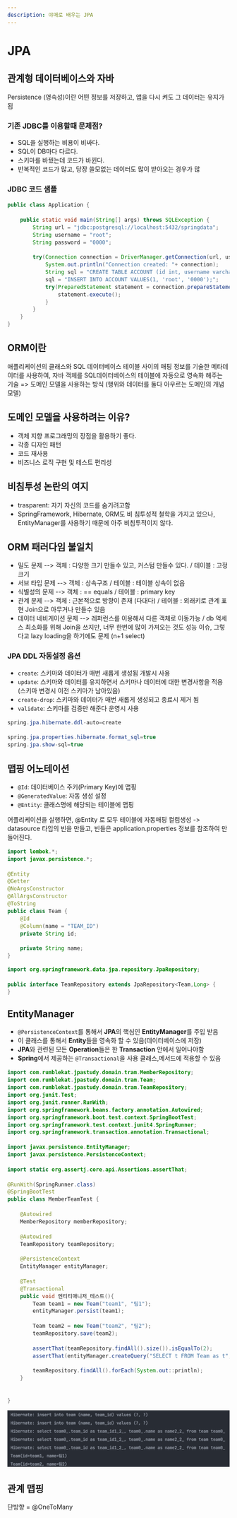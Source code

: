 ```yaml
---
description: 야매로 배우는 JPA
---
```


# JPA

## **관계형 데이터베이스와 자바**

Persistence \(영속성\)이란 어떤 정보를 저장하고, 앱을 다시 켜도 그 데이터는 유지가 됨 

### 기존 JDBC를 이용할때 문제점?

* SQL을 실행하는 비용이 비싸다.
* SQL이 DB마다 다르다.
* 스키마를 바꿨는데 코드가 바뀐다.
* 반복적인 코드가 많고, 당장 쓸모없는 데이터도 많이 받아오는 경우가 많

###  JDBC 코드 샘플

```java
public class Application {

    public static void main(String[] args) throws SQLException {
        String url = "jdbc:postgresql://localhost:5432/springdata";
        String username = "root";
        String password = "0000";

        try(Connection connection = DriverManager.getConnection(url, username, password)){
            System.out.println("Connection created: "+ connection);
            String sql = "CREATE TABLE ACCOUNT (id int, username varchar(255), password varchar(255));";
            sql = "INSERT INTO ACCOUNT VALUES(1, 'root', '0000');";
            try(PreparedStatement statement = connection.prepareStatement(sql)){
                statement.execute();
            }
        }
    }
}

```

## ORM이란

애플리케이션의 클래스와 SQL 데이터베이스 테이블 사이의 매핑 정보를 기술한 메타데이터를 사용하여, 자바 객체를 SQL데이터베이스의 테이블에 자동으로 영속화 해주는 기술 =&gt; 도메인 모델을 사용하는 방식 \(행위와 데이터를 둘다 아우르는 도메인의 개념 모델\)

## 도메인 모델을 사용하려는 이유?

* 객체 지향 프로그래밍의 장점을 활용하기 좋다. 
* 각종 디자인 패턴
* 코드 재사용
* 비즈니스 로직 구현 및 테스트 편리성 

## 비침투성 논란의 여지

* trasparent: 자기 자신의 코드를 숨기려고함
* SpringFramework, Hibernate, ORM도 비 침투성적 철학을 가지고 있으나, EntityManager를 사용하기 때문에 아주 비침투적이지 않다.

## ORM 패러다임 불일치

* 밀도 문제 --&gt;  객체 : 다양한 크기 만들수 있고, 커스텀 만들수 있다. / 테이블 :  고정 크기 
* 서브 타입 문제 --&gt; 객체 : 상속구조 / 테이블 : 테이블 상속이 없음 
* 식별성의 문제 --&gt; 객체 : == equals / 테이블 : primary key
* 관계 문제 --&gt; 객체 : 근본적으로 방향이 존재 \(다대다\) / 테이블 : 외래키로 관계 표현 Join으로 아무거나 만들수 있음
* 데이터 네비게이션 문제 --&gt; 레퍼런스를 이용해서 다른 객체로 이동가능 / db 억세스 최소화를 위해 Join을 쓰지만, 너무 한번에 많이 가져오는 것도 성능 이슈, 그렇다고 lazy loading을 하기에도 문제 \(n+1 select\)

### JPA DDL 자동설정 옵션

* `create`: 스키마와 데이터가 매번 새롭게 생성됨 개발시 사용
* `update`: 스키마와 데이터를 유지하면서 스키마나 데이터에 대한 변경사항을 적용\(스키마 변경시 이전 스키마가 남아있음\)
* `create-drop`: 스키마와 데이터가 매번 새롭게 생성되고 종료시 제거 됨
* `validate`: 스키마를 검증만 해준다 운영시 사용

```java
spring.jpa.hibernate.ddl-auto=create

spring.jpa.properties.hibernate.format_sql=true
spring.jpa.show-sql=true

```

##  맵핑 어노테이션

* `@Id`: 데이터베이스 주키\(Primary Key\)에 맵핑
* `@GeneratedValue`: 자동 생성 설정
* `@Entity`: 클래스명에 해당되는 테이블에 맵핑

어플리케이션을 실행하면, @Entity 로 모두 테이블에 자동매핑 컬럼생성 -&gt; datasource 타입의 빈을 만들고, 빈들은 application.properties 정보를 참조하여 만들어진다.

```java
import lombok.*;
import javax.persistence.*;

@Entity
@Getter
@NoArgsConstructor
@AllArgsConstructor
@ToString
public class Team {
    @Id
    @Column(name = "TEAM_ID")
    private String id;

    private String name;
}
```

```java
import org.springframework.data.jpa.repository.JpaRepository;

public interface TeamRepository extends JpaRepository<Team,Long> {
}
```

## EntityManager 

* `@PersistenceContext`를 통해서 **JPA**의 핵심인 **EntityManager**를 주입 받음
* 이 클래스를 통해서 **Entity**들을 영속화 할 수 있음\(데이터베이스에 저장\)
* **JPA**와 관련된 모든 **Operation**들은 한 **Transaction** 안에서 일어나야함
* **Spring**에서 제공하는 `@Transactional`을 사용 클래스,메서드에 적용할 수 있음

```java
import com.rumblekat.jpastudy.domain.tram.MemberRepository;
import com.rumblekat.jpastudy.domain.tram.Team;
import com.rumblekat.jpastudy.domain.tram.TeamRepository;
import org.junit.Test;
import org.junit.runner.RunWith;
import org.springframework.beans.factory.annotation.Autowired;
import org.springframework.boot.test.context.SpringBootTest;
import org.springframework.test.context.junit4.SpringRunner;
import org.springframework.transaction.annotation.Transactional;

import javax.persistence.EntityManager;
import javax.persistence.PersistenceContext;

import static org.assertj.core.api.Assertions.assertThat;

@RunWith(SpringRunner.class)
@SpringBootTest
public class MemberTeamTest {

    @Autowired
    MemberRepository memberRepository;

    @Autowired
    TeamRepository teamRepository;

    @PersistenceContext
    EntityManager entityManager;

    @Test
    @Transactional
    public void 엔티티매니저_테스트(){
        Team team1 = new Team("team1", "팀1");
        entityManager.persist(team1);

        Team team2 = new Team("team2", "팀2");
        teamRepository.save(team2);

        assertThat(teamRepository.findAll().size()).isEqualTo(2);
        assertThat(entityManager.createQuery("SELECT t FROM Team as t",Team.class).getResultList().size()).isEqualTo(2);

        teamRepository.findAll().forEach(System.out::println);
    }


}

```

![](.gitbook/assets/2021-05-26-9.29.30.png)

## 관계 맵핑

단방향 = @OneToMany



 

